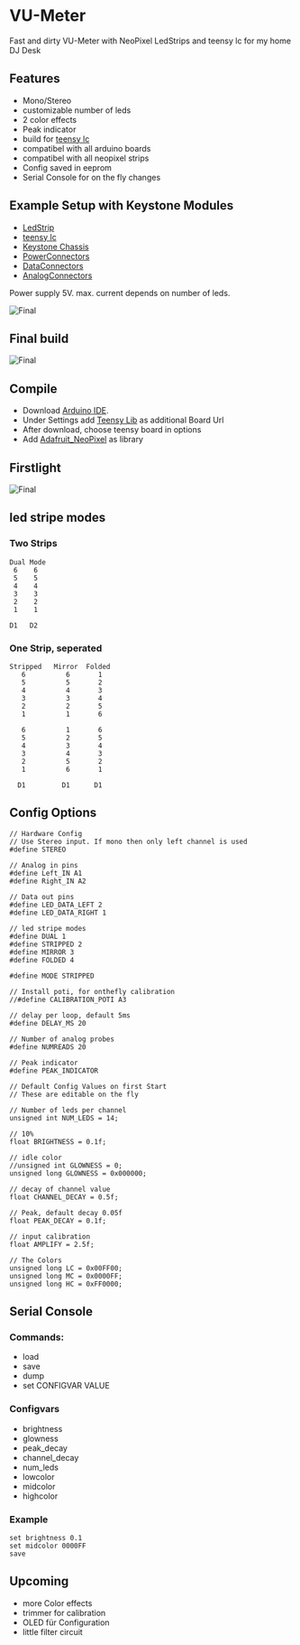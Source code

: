 # VU-Meter
Fast and dirty VU-Meter with NeoPixel LedStrips and teensy lc for my home DJ Desk


## Features
* Mono/Stereo
* customizable number of leds
* 2 color effects
* Peak indicator
* build for [teensy lc](https://www.pjrc.com/teensy/teensyLC.html)
* compatibel with all arduino boards
* compatibel with all neopixel strips
* Config saved in eeprom
* Serial Console for on the fly changes


## Example Setup with Keystone Modules
* [LedStrip](https://www.adafruit.com/product/1507)
* [teensy lc](https://www.pjrc.com/teensy/teensyLC.html)
* [Keystone Chassis](https://www.reichelt.de/index.html?ACTION=446&LA=3&nbc=1&q=delock%2086227)
* [PowerConnectors](https://www.reichelt.de/index.html?ACTION=446&LA=446&nbc=1&q=delock%2086303%20)
* [DataConnectors](https://www.reichelt.de/index.html?ACTION=446&LA=446&nbc=1&q=delock%2086323)
* [AnalogConnectors](https://www.reichelt.de/index.html?ACTION=446&LA=446&nbc=1&q=goobay%2079669%20)

Power supply 5V. max. current depends on number of leds.


![Final](/images/keystone_setup.jpeg)

## Final build
![Final](/images/complete.jpeg)



## Compile
* Download [Arduino IDE](https://www.arduino.cc/en/software).
* Under Settings add [Teensy Lib](https://www.pjrc.com/teensy/package_teensy_index.json) as additional Board Url
* After download, choose teensy board in options
* Add [Adafruit_NeoPixel](https://github.com/adafruit/Adafruit_NeoPixel) as library

## Firstlight
![Final](/images/firstlight.jpeg)

## led stripe modes
### Two Strips
```
Dual Mode
 6    6
 5    5
 4    4
 3    3
 2    2
 1    1
 
D1   D2
```
### One Strip, seperated
```
Stripped   Mirror  Folded
   6          6       1
   5          5       2
   4          4       3
   3          3       4
   2          2       5
   1          1       6

   6          1       6
   5          2       5
   4          3       4
   3          4       3
   2          5       2
   1          6       1

  D1         D1      D1
```

## Config Options
```
// Hardware Config
// Use Stereo input. If mono then only left channel is used
#define STEREO

// Analog in pins
#define Left_IN A1
#define Right_IN A2

// Data out pins
#define LED_DATA_LEFT 2
#define LED_DATA_RIGHT 1

// led stripe modes
#define DUAL 1
#define STRIPPED 2
#define MIRROR 3
#define FOLDED 4

#define MODE STRIPPED

// Install poti, for onthefly calibration
//#define CALIBRATION_POTI A3

// delay per loop, default 5ms
#define DELAY_MS 20

// Number of analog probes
#define NUMREADS 20

// Peak indicator
#define PEAK_INDICATOR

// Default Config Values on first Start
// These are editable on the fly

// Number of leds per channel
unsigned int NUM_LEDS = 14;

// 10%
float BRIGHTNESS = 0.1f;

// idle color
//unsigned int GLOWNESS = 0;
unsigned long GLOWNESS = 0x000000;

// decay of channel value
float CHANNEL_DECAY = 0.5f;

// Peak, default decay 0.05f
float PEAK_DECAY = 0.1f;

// input calibration
float AMPLIFY = 2.5f;

// The Colors
unsigned long LC = 0x00FF00;
unsigned long MC = 0x0000FF;
unsigned long HC = 0xFF0000;
```

## Serial Console
### Commands:
* load
* save
* dump
* set CONFIGVAR VALUE

### Configvars
* brightness
* glowness
* peak_decay
* channel_decay
* num_leds
* lowcolor
* midcolor
* highcolor

### Example
```
set brightness 0.1
set midcolor 0000FF
save
```

## Upcoming
* more Color effects
* trimmer for calibration
* OLED für Configuration
* little filter circuit
